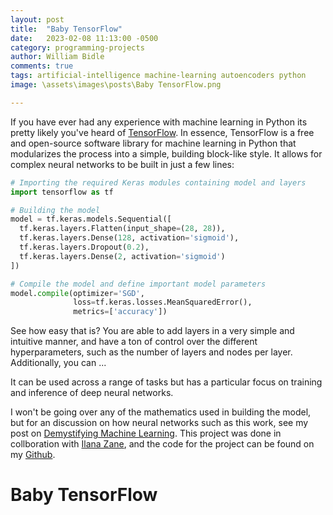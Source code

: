 ```yaml
---
layout: post
title:  "Baby TensorFlow"
date:   2023-02-08 11:13:00 -0500
category: programming-projects
author: William Bidle
comments: true
tags: artificial-intelligence machine-learning autoencoders python
image: \assets\images\posts\Baby TensorFlow.png

---
```


If you have ever had any experience with machine learning in Python its pretty likely you've heard of <a href="https://www.tensorflow.org/" target = "_blank">TensorFlow</a>. In essence, TensorFlow is a free and open-source software library for machine learning in Python that modularizes the process into a simple, building block-like style. It allows for complex neural networks to be built in just a few lines:

```python
# Importing the required Keras modules containing model and layers
import tensorflow as tf

# Building the model
model = tf.keras.models.Sequential([
  tf.keras.layers.Flatten(input_shape=(28, 28)),
  tf.keras.layers.Dense(128, activation='sigmoid'),
  tf.keras.layers.Dropout(0.2),
  tf.keras.layers.Dense(2, activation='sigmoid')
])

# Compile the model and define important model parameters
model.compile(optimizer='SGD',
              loss=tf.keras.losses.MeanSquaredError(),
              metrics=['accuracy'])

```

See how easy that is? You are able to add layers in a very simple and intuitive manner, and have a ton of control over the different hyperparameters, such as the number of layers and nodes per layer. Additionally, you can ...

 It can be used across a range of tasks but has a particular focus on training and inference of deep neural networks.

I won't be going over any of the mathematics used in building the model, but for an discussion on how neural networks such as this work, see my post on <a href="/programming-projects/2023/01/12/Demystifying-Machine-Learning.html" title="Demystifying Machine Learning" target = "_blank">Demystifying Machine Learning</a>. This project was done in collboration with <a href="https://ilanazane.github.io/" target = "_blank">Ilana Zane</a>, and the code for the project can be found on my <a href="https://github.com/WilliamBidle/Baby-TensorFlow" target = "_blank">Github</a>.

# Baby TensorFlow

<script
  src="https://cdn.mathjax.org/mathjax/latest/MathJax.js?config=TeX-AMS-MML_HTMLorMML"
  type="text/javascript">
</script>